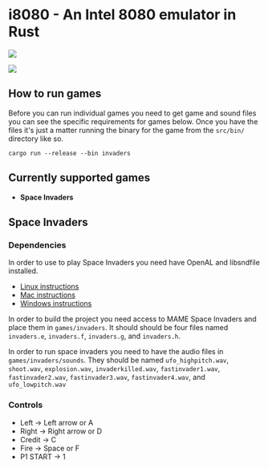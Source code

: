 i8080 - An Intel 8080 emulator in Rust
======================================

[![](https://tokei.rs/b1/github/Aaronepower/i8080?category=code)](https://tokei.rs)


![](invaders.gif)

How to run games
----------------

Before you can run individual games you need to get game and sound files you can
see the specific requirements for games below. Once you have the files it's just
a matter running the binary for the game from the `src/bin/` directory like so.

```
cargo run --release --bin invaders
```

Currently supported games
-------------------------

- **Space Invaders**


Space Invaders
--------------

### Dependencies

In order to use to play Space Invaders you need have OpenAL and libsndfile installed.

- [Linux instructions](https://github.com/jhasse/ears#linux)
- [Mac instructions](https://github.com/jhasse/ears#mac)
- [Windows instructions](https://github.com/jhasse/ears#windows)

In order to build the project you need access to MAME Space Invaders and place them in `games/invaders`.
It should should be four files named
`invaders.e`, `invaders.f`, `invaders.g`, and `invaders.h`.

In order to run space invaders you need to have the audio files in `games/invaders/sounds`.
They should be named `ufo_highpitch.wav`, `shoot.wav`, `explosion.wav`,
`invaderkilled.wav`, `fastinvader1.wav`, `fastinvader2.wav`, `fastinvader3.wav`,
`fastinvader4.wav`, and `ufo_lowpitch.wav`

### Controls

- Left -> Left arrow or A
- Right -> Right arrow or D
- Credit -> C
- Fire -> Space or F
- P1 START -> 1
